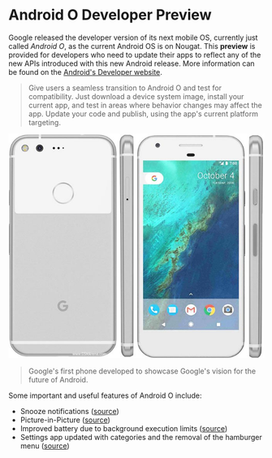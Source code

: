 # Android O Developer Preview

Google released the developer version of its next mobile OS, currently just called *Android O*, as the current Android OS is on Nougat. This **preview** is provided for developers who need to update their apps to reflect any of the new APIs introduced with this new Android release. More information can be found on the [Android's Developer website](https://developer.android.com/preview/index.html).
>Give users a seamless transition to Android O and test for compatibility. Just download a device system image, install your current app, and test in areas where behavior changes may affect the app. Update your code and publish, using the app's current platform targeting.


![](imgs/google-pixel-02.jpg)
>Google's first phone developed to showcase Google's vision for the future of Android.

Some important and useful features of Android O include:
* Snooze notifications ([source](https://www.cnet.com/news/android-o-features-list-best/))
* Picture-in-Picture ([source](http://www.droid-life.com/2017/03/21/android-o-whats-new/))
* Improved battery due to background execution limits ([source](https://developer.android.com/preview/behavior-changes.html))
* Settings app updated with categories and the removal of the hamburger menu ([source](http://www.droid-life.com/2017/03/21/else-new-android-o-recap-little-things/))
